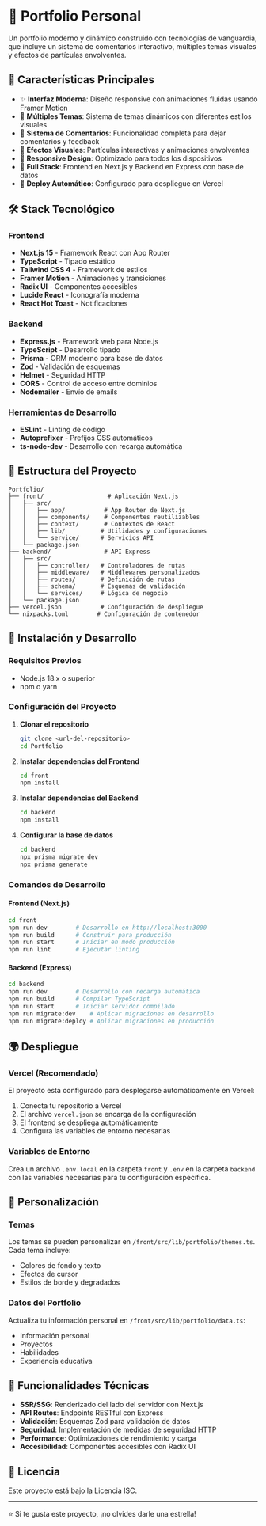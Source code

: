# 💼 Portfolio Personal

Un portfolio moderno y dinámico construido con tecnologías de vanguardia, que incluye un sistema de comentarios interactivo, múltiples temas visuales y efectos de partículas envolventes.

## 🚀 Características Principales

- ✨ **Interfaz Moderna**: Diseño responsive con animaciones fluidas usando Framer Motion
- 🎨 **Múltiples Temas**: Sistema de temas dinámicos con diferentes estilos visuales
- 💬 **Sistema de Comentarios**: Funcionalidad completa para dejar comentarios y feedback
- 🌟 **Efectos Visuales**: Partículas interactivas y animaciones envolventes
- 📱 **Responsive Design**: Optimizado para todos los dispositivos
- 🔧 **Full Stack**: Frontend en Next.js y Backend en Express con base de datos
- 🚀 **Deploy Automático**: Configurado para despliegue en Vercel

## 🛠️ Stack Tecnológico

### Frontend
- **Next.js 15** - Framework React con App Router
- **TypeScript** - Tipado estático
- **Tailwind CSS 4** - Framework de estilos
- **Framer Motion** - Animaciones y transiciones
- **Radix UI** - Componentes accesibles
- **Lucide React** - Iconografía moderna
- **React Hot Toast** - Notificaciones

### Backend
- **Express.js** - Framework web para Node.js
- **TypeScript** - Desarrollo tipado
- **Prisma** - ORM moderno para base de datos
- **Zod** - Validación de esquemas
- **Helmet** - Seguridad HTTP
- **CORS** - Control de acceso entre dominios
- **Nodemailer** - Envío de emails

### Herramientas de Desarrollo
- **ESLint** - Linting de código
- **Autoprefixer** - Prefijos CSS automáticos
- **ts-node-dev** - Desarrollo con recarga automática

## 📁 Estructura del Proyecto

```
Portfolio/
├── front/                  # Aplicación Next.js
│   ├── src/
│   │   ├── app/           # App Router de Next.js
│   │   ├── components/    # Componentes reutilizables
│   │   ├── context/       # Contextos de React
│   │   ├── lib/          # Utilidades y configuraciones
│   │   └── service/      # Servicios API
│   └── package.json
├── backend/               # API Express
│   ├── src/
│   │   ├── controller/   # Controladores de rutas
│   │   ├── middleware/   # Middlewares personalizados
│   │   ├── routes/       # Definición de rutas
│   │   ├── schema/       # Esquemas de validación
│   │   └── services/     # Lógica de negocio
│   └── package.json
├── vercel.json           # Configuración de despliegue
└── nixpacks.toml        # Configuración de contenedor
```

## 🚀 Instalación y Desarrollo

### Requisitos Previos
- Node.js 18.x o superior
- npm o yarn

### Configuración del Proyecto

1. **Clonar el repositorio**
   ```bash
   git clone <url-del-repositorio>
   cd Portfolio
   ```

2. **Instalar dependencias del Frontend**
   ```bash
   cd front
   npm install
   ```

3. **Instalar dependencias del Backend**
   ```bash
   cd backend
   npm install
   ```

4. **Configurar la base de datos**
   ```bash
   cd backend
   npx prisma migrate dev
   npx prisma generate
   ```

### Comandos de Desarrollo

#### Frontend (Next.js)
```bash
cd front
npm run dev        # Desarrollo en http://localhost:3000
npm run build      # Construir para producción
npm run start      # Iniciar en modo producción
npm run lint       # Ejecutar linting
```

#### Backend (Express)
```bash
cd backend
npm run dev        # Desarrollo con recarga automática
npm run build      # Compilar TypeScript
npm run start      # Iniciar servidor compilado
npm run migrate:dev    # Aplicar migraciones en desarrollo
npm run migrate:deploy # Aplicar migraciones en producción
```

## 🌍 Despliegue

### Vercel (Recomendado)

El proyecto está configurado para desplegarse automáticamente en Vercel:

1. Conecta tu repositorio a Vercel
2. El archivo `vercel.json` se encarga de la configuración
3. El frontend se despliega automáticamente
4. Configura las variables de entorno necesarias

### Variables de Entorno

Crea un archivo `.env.local` en la carpeta `front` y `.env` en la carpeta `backend` con las variables necesarias para tu configuración específica.

## 🎨 Personalización

### Temas
Los temas se pueden personalizar en `/front/src/lib/portfolio/themes.ts`. Cada tema incluye:
- Colores de fondo y texto
- Efectos de cursor
- Estilos de borde y degradados

### Datos del Portfolio
Actualiza tu información personal en `/front/src/lib/portfolio/data.ts`:
- Información personal
- Proyectos
- Habilidades
- Experiencia educativa

## 🔧 Funcionalidades Técnicas

- **SSR/SSG**: Renderizado del lado del servidor con Next.js
- **API Routes**: Endpoints RESTful con Express
- **Validación**: Esquemas Zod para validación de datos
- **Seguridad**: Implementación de medidas de seguridad HTTP
- **Performance**: Optimizaciones de rendimiento y carga
- **Accesibilidad**: Componentes accesibles con Radix UI

## 📄 Licencia

Este proyecto está bajo la Licencia ISC.

---

⭐ Si te gusta este proyecto, ¡no olvides darle una estrella!
